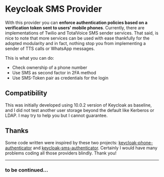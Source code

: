 # Keycloak SMS Provider

With this provider you can **enforce authentication policies based on a verification token sent to users' mobile phones**.
Currently, there are implementations of Twilio and TotalVoice SMS sender services. That said, is nice to note that more
services can be used with ease thankfully for the adopted modularity and in fact, nothing stop you from implementing a 
sender of TTS calls or WhatsApp messages. 

This is what you can do:
  + Check ownership of a phone number
  + Use SMS as second factor in 2FA method
  + Use SMS-Token pair as credentials for the login
  
## Compatibility

This was initially developed using 10.0.2 version of Keycloak as baseline, and I did not test another user storage beyond
the default like Kerberos or LDAP. I may try to help you but I cannot guarantee.

## Thanks
Some code written were inspired by these two projects: [keycloak-phone-authenticator](https://github.com/FX-HAO/keycloak-phone-authenticator)
and [keycloak-sms-authenticator](https://github.com/gwallet/keycloak-sms-authenticator). Certainly I would have many problems
coding all those providers blindly. Thank you!

___
### to be continued...

